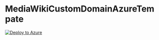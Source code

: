 # MediaWikiCustomDomainAzureTempate
[![Deploy to Azure](http://azuredeploy.net/deploybutton.png)](https://azuredeploy.net/)
